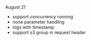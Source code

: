 August 21

* support concurrency running
* none parameter handling
* logs with timestamp
* support s3 group in request header